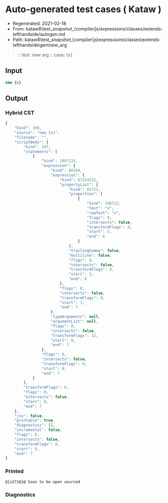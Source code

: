 # Auto-generated test cases ( Kataw )
- Regenerated: 2021-02-18
- From: kataw8\test\__snapshot__/compiler/js/expressions/classes/extends-lefthandside/autogen.md
- Path: kataw8\test\__snapshot__\compiler\js\expressions\classes\extends-lefthandside\gen\new_arg
> :: test: new arg
> :: case: {x}
## Input

`````js
new {x}
`````

## Output


### Hybrid CST


```javascript
{
    "kind": 196,
    "source": "new {x}",
    "filename": "",
    "scriptBody": {
        "kind": 197,
        "statements": [
            {
                "kind": 2097233,
                "expression": {
                    "kind": 66204,
                    "expression": {
                        "kind": 67224232,
                        "propertyList": {
                            "kind": 65722,
                            "properties": [
                                {
                                    "kind": 196712,
                                    "text": "x",
                                    "rawText": "x",
                                    "flags": 0,
                                    "intersects": false,
                                    "transformFlags": 0,
                                    "start": 5,
                                    "end": 6
                                }
                            ],
                            "trailingComma": false,
                            "multiline": false,
                            "flags": 0,
                            "intersects": false,
                            "transformFlags": 0,
                            "start": 5,
                            "end": 6
                        },
                        "flags": 0,
                        "intersects": false,
                        "transformFlags": 0,
                        "start": 3,
                        "end": 7
                    },
                    "typeArguments": null,
                    "argumentList": null,
                    "flags": 0,
                    "intersects": false,
                    "transformFlags": 32,
                    "start": 0,
                    "end": 7
                },
                "flags": 0,
                "intersects": false,
                "transformFlags": 0,
                "start": 0,
                "end": 7
            }
        ],
        "transformFlags": 0,
        "flags": 0,
        "intersects": false,
        "start": 0,
        "end": 7
    },
    "jsx": false,
    "printable": true,
    "diagnostics": [],
    "incremental": false,
    "flags": 0,
    "intersects": false,
    "transformFlags": 0,
    "start": 0,
    "end": 7
}
```

### Printed


```javascript
@{x2716}@ Soon to be open sourced
```

### Diagnostics


```javascript

```


